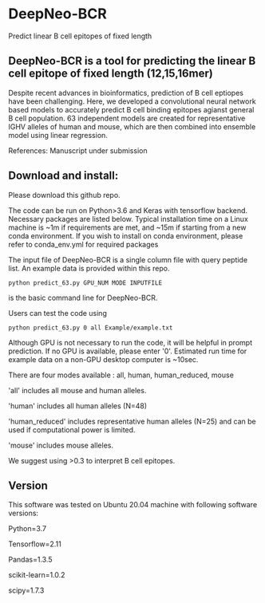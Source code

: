 # DeepNeo-BCR
Predict linear B cell epitopes of fixed length

## DeepNeo-BCR is a tool for predicting the linear B cell epitope of fixed length (12,15,16mer)

Despite recent advances in bioinformatics, prediction of B cell eptiopes have been challenging. Here, we developed a convolutional neural network based models to accurately predict B cell binding epitopes agianst general B cell population. 63 independent models are created for representative IGHV alleles of human and mouse, which are then combined into ensemble model using linear regression.

References: Manuscript under submission


## Download and install:

Please download this github repo.

The code can be run on Python>3.6 and Keras with tensorflow backend.
Necessary packages are listed below.
Typical installation time on a Linux machine is ~1m if requirements are met, and ~15m if starting from a new conda environment.
If you wish to install on conda environment, please refer to conda_env.yml for required packages


The input file of DeepNeo-BCR is a single column file with query peptide list.
An example data is provided within this repo.

```
python predict_63.py GPU_NUM MODE INPUTFILE
```
is the basic command line for DeepNeo-BCR.

Users can test the code using

```
python predict_63.py 0 all Example/example.txt
```

Although GPU is not necessary to run the code, it will be helpful in prompt prediction.
If no GPU is available, please enter '0'.
Estimated run time for example data on a non-GPU desktop computer is ~10sec.

There are four modes available : all, human, human_reduced, mouse

'all' includes all mouse and human alleles.

'human' includes all human alleles (N=48)

'human_reduced' includes representative human alleles (N=25) and can be used if computational power is limited.

'mouse' includes mouse alleles.

We suggest using >0.3 to interpret B cell epitopes.

## Version
This software was tested on Ubuntu 20.04 machine with following software versions:


Python=3.7

Tensorflow=2.11

Pandas=1.3.5

scikit-learn=1.0.2

scipy=1.7.3

